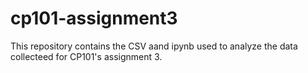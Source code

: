 # cp101-assignment3

This repository contains the CSV aand ipynb used to analyze the data collecteed for CP101's assignment 3. 

